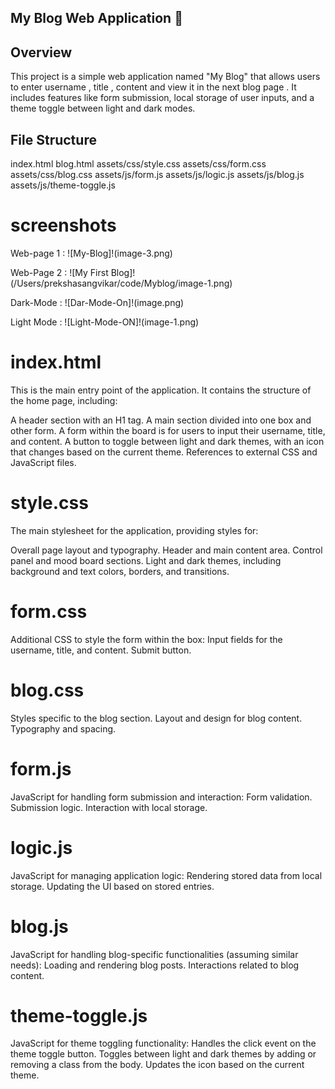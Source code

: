    
## My Blog Web Application 📝

## Overview 

This project is a simple web application named "My Blog" that allows users to enter username , title , content  and view it in the next blog page . It includes features like form submission, local storage of user inputs, and a theme toggle between light and dark modes.

## File Structure

index.html
blog.html
assets/css/style.css
assets/css/form.css
assets/css/blog.css
assets/js/form.js
assets/js/logic.js
assets/js/blog.js
assets/js/theme-toggle.js


# screenshots 

Web-page 1 : ![My-Blog]!(image-3.png)

Web-Page 2 : ![My First Blog]!(/Users/prekshasangvikar/code/Myblog/image-1.png)

Dark-Mode : ![Dar-Mode-On]!(image.png)

Light Mode : ![Light-Mode-ON]!(image-1.png)









# index.html
This is the main entry point of the application. It contains the structure of the home page, including:

A header section with an H1 tag.
A main section divided into one box and other form.
A form within the  board is for users to input their username, title, and content.
A button to toggle between light and dark themes, with an icon that changes based on the current theme.
References to external CSS and JavaScript files.

# style.css
The main stylesheet for the application, providing styles for:

Overall page layout and typography.
Header and main content area.
Control panel and mood board sections.
Light and dark themes, including background and text colors, borders, and transitions.


# form.css
Additional CSS to style the form within the box:
Input fields for the username, title, and content.
Submit button.

# blog.css
Styles specific to the blog section.
Layout and design for blog content.
Typography and spacing.

# form.js
JavaScript for handling form submission and interaction:
Form validation.
Submission logic.
Interaction with local storage.

# logic.js
JavaScript for managing application logic:
Rendering stored data from local storage.
Updating the UI based on stored entries.

# blog.js
JavaScript for handling blog-specific functionalities (assuming similar needs):
Loading and rendering blog posts.
Interactions related to blog content.

# theme-toggle.js

JavaScript for theme toggling functionality:
Handles the click event on the theme toggle button.
Toggles between light and dark themes by adding or removing a class from the body.
Updates the icon based on the current theme.